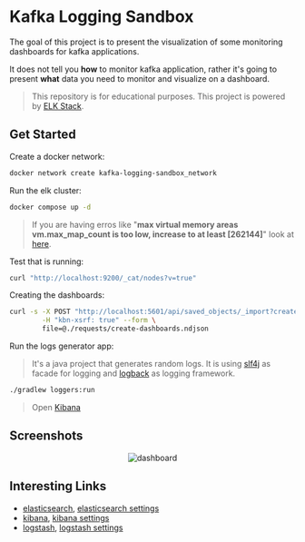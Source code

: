 # Kafka Logging Sandbox

The goal of this project is to present the visualization of some monitoring dashboards for kafka applications.

It does not tell you **how** to monitor kafka application, rather it's going to present **what** data you need to monitor and visualize on a dashboard.

> This repository is for educational purposes. This project is powered by [ELK Stack](https://www.elastic.co/what-is/elk-stack).

## Get Started

Create a docker network:

```sh
docker network create kafka-logging-sandbox_network
```

Run the elk cluster:

```sh
docker compose up -d
```

> If you are having erros like "**max virtual memory areas vm.max_map_count is too low, increase to at least [262144]**" look at [here](https://www.elastic.co/guide/en/elasticsearch/reference/master/docker.html#_set_vm_max_map_count_to_at_least_262144).

Test that is running:

```sh
curl "http://localhost:9200/_cat/nodes?v=true"
```

Creating the dashboards:

```sh
curl -s -X POST "http://localhost:5601/api/saved_objects/_import?createNewCopies=true" \
        -H "kbn-xsrf: true" --form \
        file=@./requests/create-dashboards.ndjson
```

Run the logs generator app:

> It's a java project that generates random logs. It is using [slf4j](http://www.slf4j.org/) as facade for logging and [logback](http://logback.qos.ch/) as logging framework.

```sh
./gradlew loggers:run
```

> Open [Kibana](http://localhost:5601)

## Screenshots

<p align="center">
<img alt="dashboard" src="https://raw.githubusercontent.com/sauljabin/kafka-application-dashboard-examples/main/screenshots/dashboard.png">
</p>

## Interesting Links

- [elasticsearch](https://www.docker.elastic.co/r/elasticsearch), [elasticsearch settings](https://www.elastic.co/guide/en/elasticsearch/reference/master/docker.html)
- [kibana](https://www.docker.elastic.co/r/kibana), [kibana settings](https://www.elastic.co/guide/en/kibana/master/docker.html)
- [logstash](https://www.docker.elastic.co/r/logstash), [logstash settings](https://www.elastic.co/guide/en/logstash/master/docker.html)
